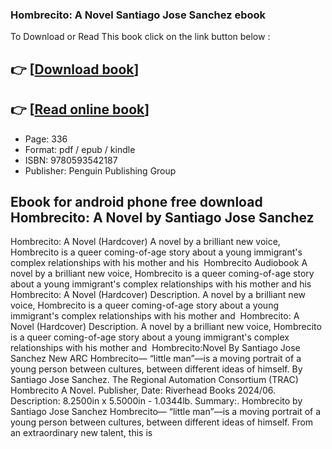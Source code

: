 ### Hombrecito: A Novel Santiago Jose Sanchez ebook

To Download or Read This book click on the link button below :

## 👉  [**[Download book](http://filesbooks.info/download.php?group=book&from=github.com&id=712633&lnk=1063 "Download book")**]

## 👉  [**[Read online book](http://filesbooks.info/download.php?group=book&from=github.com&id=712633&lnk=1063 "Read online book")**]


* Page: 336
* Format: pdf / epub / kindle
* ISBN: 9780593542187
* Publisher: Penguin Publishing Group



## Ebook for android phone free download Hombrecito: A Novel by Santiago Jose Sanchez



 Hombrecito: A Novel (Hardcover) A novel by a brilliant new voice, Hombrecito is a queer coming-of-age story about a young immigrant&#039;s complex relationships with his mother and his 
 Hombrecito Audiobook A novel by a brilliant new voice, Hombrecito is a queer coming-of-age story about a young immigrant&#039;s complex relationships with his mother and his 
 Hombrecito: A Novel (Hardcover) Description. A novel by a brilliant new voice, Hombrecito is a queer coming-of-age story about a young immigrant&#039;s complex relationships with his mother and 
 Hombrecito: A Novel (Hardcover) Description. A novel by a brilliant new voice, Hombrecito is a queer coming-of-age story about a young immigrant&#039;s complex relationships with his mother and 
 Hombrecito:Novel By Santiago Jose Sanchez New ARC Hombrecito— “little man”—is a moving portrait of a young person between cultures, between different ideas of himself. By Santiago Jose Sanchez.
 The Regional Automation Consortium (TRAC) Hombrecito A Novel. Publisher, Date: Riverhead Books 2024/06. Description: 8.2500in x 5.5000in - 1.0344lb. Summary:.
 Hombrecito by Santiago Jose Sanchez Hombrecito— “little man”—is a moving portrait of a young person between cultures, between different ideas of himself. From an extraordinary new talent, this is 





